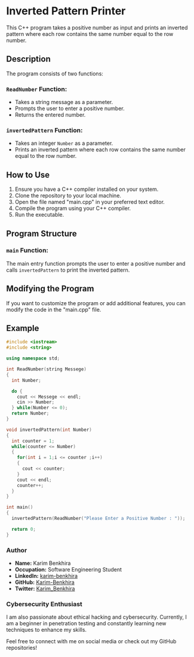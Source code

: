 # Inverted Pattern Printer

This C++ program takes a positive number as input and prints an inverted pattern where each row contains the same number equal to the row number.

## Description

The program consists of two functions:

### `ReadNumber` Function:

- Takes a string message as a parameter.
- Prompts the user to enter a positive number.
- Returns the entered number.

### `invertedPattern` Function:

- Takes an integer `Number` as a parameter.
- Prints an inverted pattern where each row contains the same number equal to the row number.

## How to Use

1. Ensure you have a C++ compiler installed on your system.
2. Clone the repository to your local machine.
3. Open the file named "main.cpp" in your preferred text editor.
4. Compile the program using your C++ compiler.
5. Run the executable.

## Program Structure

### `main` Function:

The main entry function prompts the user to enter a positive number and calls `invertedPattern` to print the inverted pattern.

## Modifying the Program

If you want to customize the program or add additional features, you can modify the code in the "main.cpp" file.

## Example

```cpp
#include <iostream>
#include <string>

using namespace std;

int ReadNumber(string Messege)
{
  int Number;

  do {
    cout << Messege << endl;
    cin >> Number;
  } while(Number <= 0);
  return Number;
}

void invertedPattern(int Number)
{
  int counter = 1;
  while(counter <= Number)
  {
    for(int i = 1;i <= counter ;i++)
    {
      cout << counter;
    }
    cout << endl;
    counter++;
  }
}

int main()
{
  invertedPattern(ReadNumber("Please Enter a Positive Number : "));

  return 0;
}

```
### Author

- **Name:** Karim Benkhira
- **Occupation:** Software Engineering Student
- **LinkedIn:** [karim-benkhira](https://linkedin.com/in/karim-benkhira-206597224)
- **GitHub:** [Karim-Benkhira](https://github.com/Karim-Benkhira)
- **Twitter:** [Karim_Benkhira](https://twitter.com/Karim_Benkhira)

### Cybersecurity Enthusiast

I am also passionate about ethical hacking and cybersecurity. Currently, I am a beginner in penetration testing and constantly learning new techniques to enhance my skills.

Feel free to connect with me on social media or check out my GitHub repositories!
